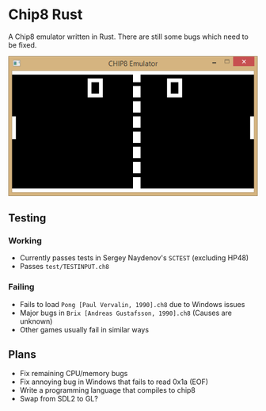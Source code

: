 Chip8 Rust
========

A Chip8 emulator written in Rust. There are still some bugs which need to be fixed.

![Screenshot](preview/preview.png)

## Testing
### Working
* Currently passes tests in Sergey Naydenov's `SCTEST` (excluding HP48)
* Passes `test/TESTINPUT.ch8`

### Failing
* Fails to load `Pong [Paul Vervalin, 1990].ch8` due to Windows issues
* Major bugs in `Brix [Andreas Gustafsson, 1990].ch8` (Causes are unknown)
* Other games usually fail in similar ways

## Plans
* Fix remaining CPU/memory bugs
* Fix annoying bug in Windows that fails to read 0x1a (EOF)
* Write a programming language that compiles to chip8
* Swap from SDL2 to GL?
